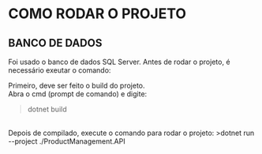 # COMO RODAR O PROJETO

## BANCO DE DADOS
Foi usado o banco de dados SQL Server. Antes de rodar o projeto, é necessário exeutar o comando:

Primeiro, deve ser feito o build do projeto. <br>
Abra o cmd (prompt de comando) e digite:
>dotnet build
<br>
Depois de compilado, execute o comando para rodar o projeto:
  >dotnet run --project ./ProductManagement.API

